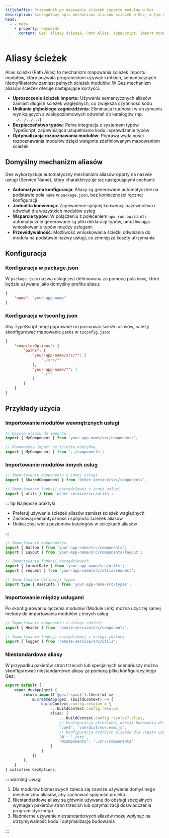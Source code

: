 ```yaml
---
titleSuffix: Przewodnik po mapowaniu ścieżek importu modułów w Gez
description: Szczegółowy opis mechanizmu aliasów ścieżek w Gez, w tym uproszczenie ścieżek importu, unikanie głębokiego zagnieżdżenia, bezpieczeństwo typów i optymalizacja rozpoznawania modułów, aby pomóc programistom w poprawie utrzymywalności kodu.
head:
  - - meta
    - property: keywords
      content: Gez, aliasy ścieżek, Path Alias, TypeScript, import modułów, mapowanie ścieżek, utrzymywalność kodu
---
```


# Aliasy ścieżek

Alias ścieżki (Path Alias) to mechanizm mapowania ścieżek importu modułów, który pozwala programistom używać krótkich, semantycznych identyfikatorów zamiast pełnych ścieżek modułów. W Gez mechanizm aliasów ścieżek oferuje następujące korzyści:

- **Uproszczenie ścieżek importu**: Używanie semantycznych aliasów zamiast długich ścieżek względnych, co zwiększa czytelność kodu
- **Unikanie głębokiego zagnieżdżenia**: Eliminacja trudności w utrzymaniu wynikających z wielopoziomowych odwołań do katalogów (np. `../../../../`)
- **Bezpieczeństwo typów**: Pełna integracja z systemem typów TypeScript, zapewniająca uzupełnianie kodu i sprawdzanie typów
- **Optymalizacja rozpoznawania modułów**: Poprawa wydajności rozpoznawania modułów dzięki wstępnie zdefiniowanym mapowaniom ścieżek

## Domyślny mechanizm aliasów

Gez wykorzystuje automatyczny mechanizm aliasów oparty na nazwie usługi (Service Name), który charakteryzuje się następującymi cechami:

- **Automatyczna konfiguracja**: Aliasy są generowane automatycznie na podstawie pola `name` w `package.json`, bez konieczności ręcznej konfiguracji
- **Jednolita konwencja**: Zapewnienie spójnej konwencji nazewnictwa i odwołań dla wszystkich modułów usług
- **Wsparcie typów**: W połączeniu z poleceniem `npm run build:dts` automatycznie generowane są pliki deklaracji typów, umożliwiając wnioskowanie typów między usługami
- **Przewidywalność**: Możliwość wnioskowania ścieżki odwołania do modułu na podstawie nazwy usługi, co zmniejsza koszty utrzymania

## Konfiguracja

### Konfiguracja w package.json

W `package.json` nazwa usługi jest definiowana za pomocą pola `name`, które będzie używane jako domyślny prefiks aliasu:

```json title="package.json"
{
    "name": "your-app-name"
}
```

### Konfiguracja w tsconfig.json

Aby TypeScript mógł poprawnie rozpoznawać ścieżki aliasów, należy skonfigurować mapowanie `paths` w `tsconfig.json`:

```json title="tsconfig.json"
{
    "compilerOptions": {
        "paths": {
            "your-app-name/src/*": [
                "./src/*"
            ],
            "your-app-name/*": [
                "./*"
            ]
        }
    }
}
```

## Przykłady użycia

### Importowanie modułów wewnętrznych usługi

```ts
// Użycie aliasu do importu
import { MyComponent } from 'your-app-name/src/components';

// Równoważny import ze ścieżką względną
import { MyComponent } from '../components';
```

### Importowanie modułów innych usług

```ts
// Importowanie komponentu z innej usługi
import { SharedComponent } from 'other-service/src/components';

// Importowanie funkcji narzędziowej z innej usługi
import { utils } from 'other-service/src/utils';
```

::: tip Najlepsze praktyki
- Preferuj używanie ścieżek aliasów zamiast ścieżek względnych
- Zachowaj semantyczność i spójność ścieżek aliasów
- Unikaj zbyt wielu poziomów katalogów w ścieżkach aliasów

:::

``` ts
// Importowanie komponentów
import { Button } from 'your-app-name/src/components';
import { Layout } from 'your-app-name/src/components/layout';

// Importowanie funkcji narzędziowych
import { formatDate } from 'your-app-name/src/utils';
import { request } from 'your-app-name/src/utils/request';

// Importowanie definicji typów
import type { UserInfo } from 'your-app-name/src/types';
```

### Importowanie między usługami

Po skonfigurowaniu łączenia modułów (Module Link) można użyć tej samej metody do importowania modułów z innych usług:

```ts
// Importowanie komponentu z usługi zdalnej
import { Header } from 'remote-service/src/components';

// Importowanie funkcji narzędziowej z usługi zdalnej
import { logger } from 'remote-service/src/utils';
```

### Niestandardowe aliasy

W przypadku pakietów stron trzecich lub specjalnych scenariuszy można skonfigurować niestandardowe aliasy za pomocą pliku konfiguracyjnego Gez:

```ts title="src/entry.node.ts"
export default {
    async devApp(gez) {
        return import('@gez/rspack').then((m) =>
            m.createApp(gez, (buildContext) => {
                buildContext.config.resolve = {
                    ...buildContext.config.resolve,
                    alias: {
                        ...buildContext.config.resolve?.alias,
                        // Konfiguracja określonej wersji budowania dla Vue
                        'vue$': 'vue/dist/vue.esm.js',
                        // Konfiguracja krótkich aliasów dla często używanych katalogów
                        '@': './src',
                        '@components': './src/components'
                    }
                }
            })
        );
    }
} satisfies GezOptions;
```

::: warning Uwagi
1. Dla modułów biznesowych zaleca się zawsze używanie domyślnego mechanizmu aliasów, aby zachować spójność projektu
2. Niestandardowe aliasy są głównie używane do obsługi specjalnych wymagań pakietów stron trzecich lub optymalizacji doświadczenia programistycznego
3. Nadmierne używanie niestandardowych aliasów może wpłynąć na utrzymywalność kodu i optymalizację budowania

:::